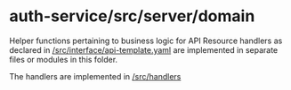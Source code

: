 # auth-service/src/server/domain

Helper functions pertaining to business logic for API Resource handlers as declared in [/src/interface/api-template.yaml](../../interface/api-template.yaml)
are implemented in separate files or modules in this folder. 

The handlers are implemented in [/src/handlers](../handlers)